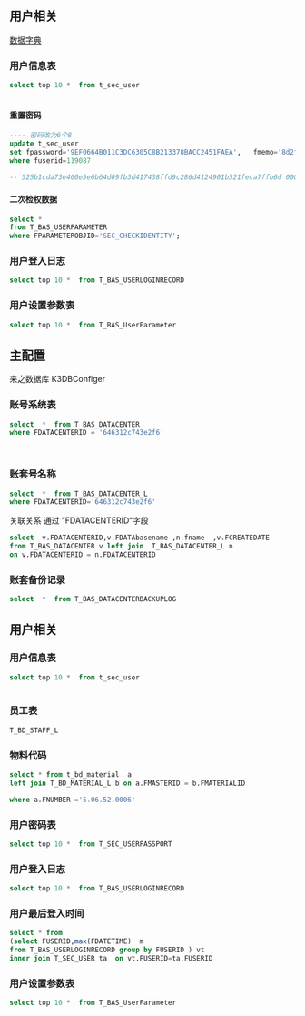 

## 用户相关



[数据字典](http://192.168.20.199:2028/k3cloud.html)



### 用户信息表

```sql
select top 10 *  from t_sec_user
	
```

#### 重置密码

```sql
---- 密码改为6个8
update t_sec_user 
set fpassword='9EF0664B011C3DC6305C8B213378BACC2451FAEA',   fmemo='8d2fea58-cda1-4035-9024-56cc6df8957c' 
where fuserid=119087
 
-- 525b1cda73e400e5e6b64d09fb3d417438ffd9c286d4124901b521feca7ffb6d	000352540018e2798ad311edf608d84de510
```



#### 二次检权数据

```sql
select *  
from T_BAS_USERPARAMETER
where FPARAMETEROBJID='SEC_CHECKIDENTITY'; 	
```





### 用户登入日志

```sql
select top 10 *  from T_BAS_USERLOGINRECORD

```

### 用户设置参数表

```sql
select top 10 *  from T_BAS_UserParameter

```

## 主配置

来之数据库 K3DBConfiger

### 账号系统表

```sql
select  *  from T_BAS_DATACENTER
where FDATACENTERID = '646312c743e2f6'    

    
```

### 账套号名称

```sql
select  *  from T_BAS_DATACENTER_L
where FDATACENTERID='646312c743e2f6'
```



关联关系 通过 ”FDATACENTERID“字段 

```sql
select  v.FDATACENTERID,v.FDATAbasename ,n.fname  ,v.FCREATEDATE
from T_BAS_DATACENTER v left join  T_BAS_DATACENTER_L n 
on v.FDATACENTERID = n.FDATACENTERID

```



### 账套备份记录

```sql
select  *  from T_BAS_DATACENTERBACKUPLOG	
```


## 用户相关



### 用户信息表

```sql
select top 10 *  from t_sec_user
	
```

### 员工表

```sql
T_BD_STAFF_L
```

### 物料代码
```sql
select * from t_bd_material  a
left join T_BD_MATERIAL_L b on a.FMASTERID = b.FMATERIALID

where a.FNUMBER ='5.06.52.0006'
```

### 用户密码表

```sql
select top 10 *  from T_SEC_USERPASSPORT

```

### 用户登入日志

```sql
select top 10 *  from T_BAS_USERLOGINRECORD

```
### 用户最后登入时间
```sql
select * from 
(select FUSERID,max(FDATETIME)  m
from T_BAS_USERLOGINRECORD group by FUSERID ) vt 
inner join T_SEC_USER ta  on vt.FUSERID=ta.FUSERID


```
### 用户设置参数表

```sql
select top 10 *  from T_BAS_UserParameter

```
